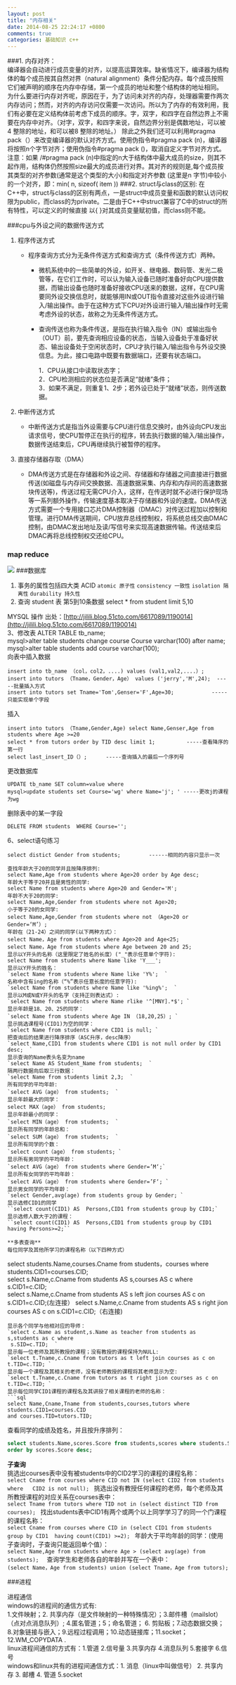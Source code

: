 ```yaml
---
layout: post
title: "内存相关"
date: 2014-08-25 22:24:17 +0800
comments: true
categories: 基础知识 c++
---
```

###1. 内存对齐：  
 编译器会自动进行成员变量的对齐，以提高运算效率。缺省情况下，编译器为结构体的每个成员按其自然对界（natural alignment）条件分配内存。每个成员按照它们被声明的顺序在内存中存储，第一个成员的地址和整个结构体的地址相同。  
 为什么要进行内存对齐呢，原因在于，为了访问未对齐的内存，处理器需要作两次内存访问；然而，对齐的内存访问仅需要一次访问。所以为了内存的有效利用，我们有必要在定义结构体前考虑下成员的顺序。字，双字，和四字在自然边界上不需要在内存中对齐。（对字，双字，和四字来说，自然边界分别是偶数地址，可以被4 整除的地址，和可以被8 整除的地址。）
 除此之外我们还可以利用#pragma pack（）来改变编译器的默认对齐方式。使用伪指令#pragma pack (n)，编译器将按照n个字节对齐；使用伪指令#pragma pack ()，取消自定义字节对齐方式。注意：如果
/#pragma pack (n)中指定的n大于结构体中最大成员的size，则其不起作用，结构体仍然按照size最大的成员进行对界。其对齐的规则是,每个成员按其类型的对齐参数(通常是这个类型的大小)和指定对齐参数
(这里是n 字节)中较小的一个对齐，即：min( n, sizeof( item ))
###2. struct与class的区别:
在C++中，struct与class的区别有两点，一是struct中成员变量和函数的默认访问权限为public，而class的为private。二是由于C++中struct兼容了C中的struct的所有特性，可以定义的时候直接
以{ }对其成员变量赋初值，而class则不能。

###cpu与外设之间的数据传送方式   
1. 程序传送方式
	 * 程序查询方式分为无条件传送方式和查询方式（条件传送方式）两种。
	 	* 微机系统中的一些简单的外设，如开关、继电器、数码管、发光二极管等，在它们工作时，可以认为输入设备已随时准备好向CPU提供数据，而输出设备也随时准备好接收CPU送来的数据，这样，在CPU需要同外设交换信息时，就能够用IN或OUT指令直接对这些外设进行输入/输出操作。由于在这种方式下CPU对外设进行输入/输出操作时无需考虑外设的状态，故称之为无条件传送方式。 
  
	    * 查询传送也称为条件传送，是指在执行输入指令（IN）或输出指令（OUT）前，要先查询相应设备的状态，当输入设备处于准备好状态、输出设备处于空闲状态时，CPU才执行输入/输出指令与外设交换信息。为此，接口电路中既要有数据端口，还要有状态端口。  
	      
	      1．CPU从接口中读取状态字；  
   		  2．CPU检测相应的状态位是否满足“就绪”条件；  
          3．如果不满足，则重复1、2步；若外设已处于“就绪”状态，则传送数据。 

2. 中断传送方式

    * 中断传送方式是指当外设需要与CPU进行信息交换时，由外设向CPU发出请求信号，使CPU暂停正在执行的程序，转去执行数据的输入/输出操作，数据传送结束后，CPU再继续执行被暂停的程序。   
    
3. 直接存储器存取（DMA）
 	*  DMA传送方式是在存储器和外设之间、存储器和存储器之间直接进行数据传送(如磁盘与内存间交换数据、高速数据采集、内存和内存间的高速数据块传送等)，传送过程无需CPU介入，这样，在传送时就不必进行保护现场等一系列额外操作，传输速度基本取决于存储器和外设的速度。DMA传送方式需要一个专用接口芯片DMA控制器（DMAC）对传送过程加以控制和管理。进行DMA传送期间，CPU放弃总线控制权，将系统总线交由DMAC控制，由DMAC发出地址及读/写信号来实现高速数据传输。传送结束后DMAC再将总线控制权交还给CPU。
 	
### map reduce  

![](http://www.opensourceforu.com/wp-content/uploads/2011/03/MapReduce.jpg)
###数据库
1. 事务的属性包括四大类 ACID `atomic 原子性` `consistency 一致性` `isolation 隔离性` `durability 持久性`
2. 查询 student 表 第5到10条数据 select * from student limit 5,10


MYSQL 操作 出处：[http://jilili.blog.51cto.com/6617089/1190014](http://jilili.blog.51cto.com/6617089/1190014)  
3、修改表
ALTER TABLE tb_name;       
mysql>alter table students change course Course varchar(100) after name;    
mysql>alter table students add course varchar(100);       
向表中插入数据  
```
insert into tb_name （col，col2，....) values (val1,val2,....）;      
insert into tutors （Tname，Gender，Age） values ('jerry','M',24);  -----批量插入方式
insert into tutors set Tname='Tom',Genser='F',Age=30;            -----只能实现单个字段
```   
插入  

```
insert into tutors （Tname,Gender,Age) select Name,Genser,Age from students where Age >=20  
select * from tutors order by TID desc limit 1;          -----查看降序的第一行  
select last_insert_ID（）;      -----查询插入的最后一个序列号 
```   
更改数据库  

```
UPDATE tb_name SET column=value where   
mysql>update students set Course='wg' where Name='j'; ' -----更改j的课程为wg   
````
删除表中的某一字段  

`DELETE FROM students  WHERE Course=''; `  


6、select语句练习   
```
select distict Gender from students;         ------相同的内容只显示一次    
 
查找年龄大于20的同学并且按降序排列:   
select Name,Age from students where Age>20 order by Age desc;    
年龄大于等于20并且是男性的同学:     
select Name from students where Age>20 and Gender='M';  
年龄不大于20的同学:  
select Name,Age,Gender from students where not Age>20;    
小于等于20的女同学:  
select Name,Age,Gender from students where not （Age>20 or Gender=‘M’）;  
年龄在（21-24）之间的同学(以下两种方式）：  
select Name，Age from students where Age>20 and Age<25;  
select Name，Age from students where Age between 20 and 25;   
显示以Y开头的名称（这里限定了姓名的长度）("_"表示任意单个字符):   
select Name from students where Name like 'Y___';  
显示以Y开头的姓名：   
`select Name from students where Name like 'Y%';  `    
名称中含有ing的名称（“%”表示任意长度的任意字符):    
`select Name from students where Name like '%ing%';  `     
显示以M或N或Y开头的名字（支持正则表达式）:  
`select Name from students where Name rlike '^[MNY].*$'; `    
显示年龄是18、20、25的同学：  
`select Name from students where Age IN （18,20,25）; `     
显示挑选课程号(CID1)为空的同学：   
`select Name from students where CID1 is null; `   
把查询后的结果进行降序排序（ASC升序，desc降序）   
`select Name,CID1 from students where CID1 is not null order by CID1 desc;  ` 
显示查询的Name表头名变为name    
`select Name AS Student_Name from students;  `   
隔两行数据向后取三行数据：  
`select Name from students limit 2,3;  ` 
所有同学的平均年龄:  
`select AVG（age） from students;  `  
显示年龄最大的同学：  
select MAX（age） from students;   
显示年龄最小的同学：   
`select MIN（age） from students;  `  
显示所有同学的年龄总和：   
`select SUM（age） from students;  `  
显示所有同学的个数：    
`select count（age） from students; `   
显示所有男同学的平均年龄：  
`select AVG（age） from students where Gender=’M‘;`    
显示所有女同学的平均年龄：   
`select AVG（age） from students where Gender=’F‘; `  
显示男女同学的平均年龄：  
`select Gender,avg(age) from students group by Gender; `  
显示选修CID1的同学   
``select count(CID1) AS  Persons,CID1 from students group by CID1;`  
显示选修人数大于2的课程：   
``select count(CID1) AS  Persons,CID1 from students group by CID1 having Persons>=2;``
 
**多表查询**   
每位同学及其他所学习的课程名称（以下四种方式）  
``` 
select students.Name,courses.Cname from students，courses where   students.CID1=courses.CID;  
select s.Name,c.Cname from students AS s,courses AS c where s.CID1=c.CID;   
select s.Name,c.Cname from students AS s left jion courses AS c on s.CID1=c.CID;(左连接）
select s.Name,c.Cname from students AS s right jion courses AS c on s.CID1=c.CID;（右连接)
```  
显示各个同学与他相对应的导师：   
`select c.Name as student,s.Name as teacher from students as s,students as c where
 s.SID=c.TID;  ` 
显示每一位老师及其所教授的课程；没有教授的课程保持为NULL:    
`select t.Tname,c.Cname from tutors as t left join courses as c on t.TID=c.TID; `
显示每一个课程及其相关的老师，没有老师教授的课程将其老师显示为空:   
`select t.Tname,c.Cname from tutors as t right jion courses as c on t.TID=c.TID; `
显示每位同学CID1课程的课程名及其讲授了相关课程的老师的名称：  
```sql 
select Name,Cname,Tname from students,courses,tutors where students.CID1=courses.CID  
and courses.TID=tutors.TID; 
```  
查看同学的成绩及姓名，并且按升序排列：  
``` sql
select students.Name,scores.Score from students,scores where students.SID=scores.SID  
order by scores.Score desc; 
```
 
**子查询**   
挑选出courses表中没有被students中的CID2学习的课程的课程名称：  
`select Cname from courses where CID not IN (select CID2 from students where  
CID2 is not null); `
挑选出没有教授任何课程的老师，每个老师及其所教授课程的对应关系在courses表中：   
`select Tname from tutors where TID not in (select distinct TID from courses); `
找出students表中CID1有两个或两个以上同学学习了的同一个门课程的课程名称：   
`select Cname from courses where CID in (select CID1 from students group by CID1 
 having count(CID1) >=2); `
年龄大于平均年龄的同学：(使用子查询时，子查询只能返回单个值）：  
`select Name,Age from students where Age > (select avg(age) from students);  `
查询学生和老师各自的年龄并写在一个表中：   
`(select Name，Age from students) union (select Tname，Age from tutors); `


###进程

进程通信  
windows的进程间的通信方式有:  
1.文件映射；2. 共享内存（是文件映射的一种特殊情况）；3.邮件槽（mailslot）（点对点消息队列）; 4.匿名管道；5；命名管道； 6. 剪贴板；7.动态数据交换；8.对象链接与嵌入；9.远程过程调用；10.动态链接库；11.socket；12.WM_COPYDATA .  
linux进程间通信的方式有：1.管道 2.信号量 3.共享内存 4.消息队列 5.套接字 6.信号  
windows和linux共有的进程间通信方式：1. 消息（linux中叫做信号） 2. 共享内存  3. 邮槽  4. 管道   5.socket


